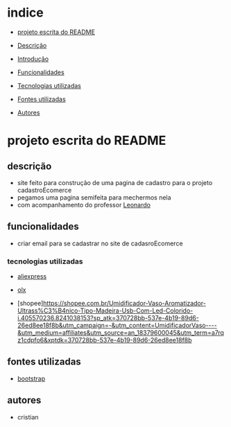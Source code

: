 # indice
* [projeto escrita do README](#projeto-escrita-do-readme)

* [Descrição](#descri%C3%A7%C3%A3o)

* [Introdução](#introdu%C3%A7%C3%A3o)

* [Funcionalidades](#funcionalidades)

* [Tecnologias utilizadas](#tecnologias-utilizadas)

* [Fontes utilizadas ](#fontes-utilizadas)

* [Autores](#autores)

# projeto escrita do README
## descrição
* site feito para construção de uma pagina de cadastro para o projeto cadastroEcomerce
* pegamos uma pagina semifeita para mechermos nela
* com acompanhamento do professor [Leonardo](https://github.com/leonardorochamarista)

## funcionalidades
* criar email para se cadastrar no site de cadasroEcomerce
### tecnologias utilizadas
* [aliexpress](https://pt.aliexpress.com/?src=google&albch=fbrnd&acnt=907-325-7776&albcp=14789065083&albag=128596242158&slnk=&trgt=aud-349278956860%3Akwd-14802285088&plac=&crea=623114289819&netw=g&device=c&mtctp=e&memo1=&albbt=Google_7_fbrnd&albagn=888888&isSmbActive=false&isSmbAutoCall=false&needSmbHouyi=false&gclid=EAIaIQobChMI56WKuLb_gQMVaFVIAB279ARPEAAYASAAEgLsGvD_BwE&aff_fcid=0e92c1ee2998496882dd9a7177324731-1700234657941-04231-UneMJZVf&aff_fsk=UneMJZVf&aff_platform=aaf&sk=UneMJZVf&aff_trace_key=0e92c1ee2998496882dd9a7177324731-1700234657941-04231-UneMJZVf&terminal_id=f7aedb6b047f491db3992bb9ae8a539a)

* [olx](https://www.olx.com.br/)

* [shopee]https://shopee.com.br/Umidificador-Vaso-Aromatizador-Ultrass%C3%B4nico-Tipo-Madeira-Usb-Com-Led-Colorido-i.405570236.8241038153?sp_atk=370728bb-537e-4b19-89d6-26ed8ee18f8b&utm_campaign=-&utm_content=UmidificadorVaso----&utm_medium=affiliates&utm_source=an_18379600045&utm_term=a7rqz1cdpfo6&xptdk=370728bb-537e-4b19-89d6-26ed8ee18f8b

## fontes utilizadas
* [bootstrap](https://getbootstrap.com/)
## autores
* cristian